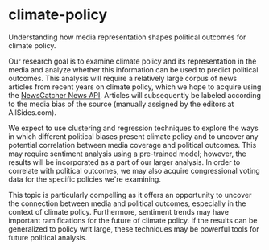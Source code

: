 # climate-policy
Understanding how media representation shapes political outcomes for climate policy.

Our research goal is to examine climate policy and its representation in the media and analyze whether this information can be used to predict political outcomes. This analysis will require a relatively large corpus of news articles from recent years on climate policy, which we hope to acquire using the [NewsCatcher News API](https://newscatcherapi.com/). Articles will subsequently be labeled according to the media bias of the source (manually assigned by the editors at AllSides.com).

We expect to use clustering and regression techniques to explore the ways in which different political biases present climate policy and to uncover any potential correlation between media coverage and political outcomes. This may require sentiment analysis using a pre-trained model; however, the results will be incorporated as a part of our larger analysis. In order to correlate with political outcomes, we may also acquire congressional voting data for the specific policies we're examining. 

This topic is particularly compelling as it offers an opportunity to uncover the connection between media and political outcomes, especially in the context of climate policy. Furthermore, sentiment trends may have important ramifications for the future of climate policy. If the results can be generalized to policy writ large, these techniques may be powerful tools for future political analysis.
